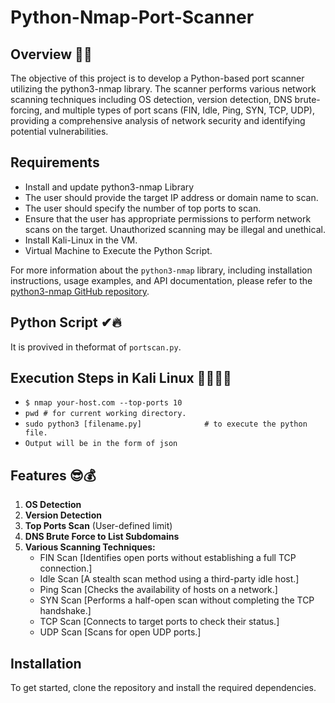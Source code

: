 # Python-Nmap-Port-Scanner

## Overview 👀🎯
The objective of this project is to develop a Python-based port scanner utilizing the python3-nmap library. The scanner performs various network scanning techniques including OS detection, version detection, DNS brute-forcing, and multiple types of port scans (FIN, Idle, Ping, SYN, TCP, UDP), providing a comprehensive analysis of network security and identifying potential vulnerabilities.

## Requirements
- Install and update python3-nmap Library
- The user should provide the target IP address or domain name to scan.
- The user should specify the number of top ports to scan.
- Ensure that the user has appropriate permissions to perform network scans on the target. Unauthorized scanning may be illegal and unethical.
- Install Kali-Linux in the VM.
- Virtual Machine to Execute the Python Script.

For more information about the `python3-nmap` library, including installation instructions, usage examples, and API documentation, please refer to the [python3-nmap GitHub repository](https://github.com/nmmapper/python3-nmap).



## Python Script  ✔🔥
It is provived in theformat of `portscan.py`. 


## Execution Steps in Kali Linux 👩‍💻👨‍💻


- `$ nmap your-host.com --top-ports 10`
- `pwd # for current working directory.`
- `sudo python3 [filename.py]              # to execute the python file.` 
- `Output will be in the form of json`


## Features 😎💰

1. **OS Detection**
2. **Version Detection**
3. **Top Ports Scan** (User-defined limit)
4. **DNS Brute Force to List Subdomains**
5. **Various Scanning Techniques:**
    - FIN Scan   [Identifies open ports without establishing a full TCP connection.]
    - Idle Scan  [A stealth scan method using a third-party idle host.]
    - Ping Scan  [Checks the availability of hosts on a network.]
    - SYN Scan   [Performs a half-open scan without completing the TCP handshake.]
    - TCP Scan   [Connects to target ports to check their status.]
    - UDP Scan   [Scans for open UDP ports.]


## Installation
To get started, clone the repository and install the required dependencies.

